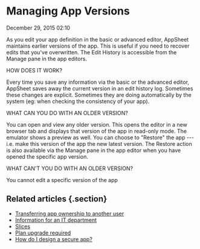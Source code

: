 #  Managing App Versions


December 29, 2015 02:10

As you edit your app definition in the basic or advanced editor, AppSheet
maintains earlier versions of the app. This is useful if you need to recover
edits that you've overwritten. The Edit History is accessible from the Manage
pane in the app editors.

  
HOW DOES IT WORK?

Every time you save any information via the basic or the advanced editor,
AppSheet saves away the current version in an edit history log. Sometimes
these changes are explicit. Sometimes they are doing automatically by the
system (eg: when checking the consistency of your app).  
  

WHAT CAN YOU DO WITH AN OLDER VERSION?

You can open and view any older version. This opens the editor in a new
browser tab and displays that version of the app in read-only mode. The
emulator shows a preview as well. You can choose to "Restore" the app --- i.e.
make this version of the app the new latest version. The Restore action is
also available via the Manage pane in the app editor when you have opened the
specific app version.



WHAT CAN'T YOU DO WITH AN OLDER VERSION?

You cannot edit a specific version of the app

## Related articles {.section}

  * [Transferring app ownership to another user](Transferring-app-ownership-to-another-user)
  * [Information for an IT department](Information-for-an-IT-department)
  * [Slices](Slices)
  * [Plan upgrade required](Plan-upgrade-required)
  * [How do I design a secure app?](How-do-I-design-a-secure-app-)


